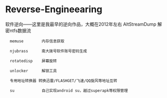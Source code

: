 # Reverse-Engineearing
  软件逆向——这里是我最早的逆向作品，大概在2012年左右
      AltStreamDump	解密ntfs数据流
      
      memuse		内存信息获取
      
      njubrass		南大拨号软件账号密码生成
      
      rotatedisp	屏幕旋转
      
      unlocker		解锁工具
      
      专用地址转换器 转换迅雷/FLASHGET/飞速/QQ旋风等地址互转
      
	  su			自己实现android su，越过superapk等权限管理
